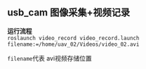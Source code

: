 ## usb_cam 图像采集+视频记录

**运行流程**  
`roslaunch video_record video_record.launch filename:=/home/uav_02/Videos/video_02.avi`

`filename`代表 avi视频存储位置

